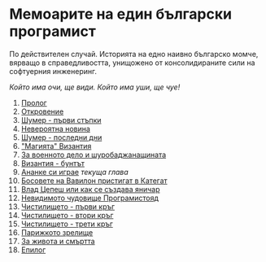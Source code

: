 # Мемоарите на един български програмист
По действителен случай. Историята на едно наивно българско момче, вярващо в справедливостта, унищожено от консолидираните сили на софтуерния инженеринг.  

*Който има очи, ще види. Който има уши, ще чуе!*

01. [Пролог](http://github.com/zahasoft/itmafiabg/blob/master/01.Prolog.md)
02. [Откровение](http://github.com/zahasoft/itmafiabg/blob/master/02.Revelation.md)
03. [Шумер - първи стъпки](http://github.com/zahasoft/itmafiabg/blob/master/03.Sumer.First.Steps.md)
04. [Невероятна новина](http://github.com/zahasoft/itmafiabg/blob/master/04.Incredible.News.md)
05. [Шумер - последни дни](http://github.com/zahasoft/itmafiabg/blob/master/05.Sumer.Last.Days.md)
06. ["Магията" Византия](http://github.com/zahasoft/itmafiabg/blob/master/06.The.Magick.Byzantion.md)
07. [За военното дело и шуробаджанащината](http://github.com/zahasoft/itmafiabg/blob/master/07.On.Military.Art.And.The.Nepotism.md)
08. [Византия - бунтът](http://github.com/zahasoft/itmafiabg/blob/master/08.Byzantion.The.Rebellion.md)
09. [Ананке си играе](http://github.com/zahasoft/itmafiabg/blob/master/09.Ananke.Is.Playing.md) *текуща глава*
10. [Босовете на Вавилон пристигат в Категат](http://github.com/zahasoft/itmafiabg/blob/master/10.Babylon.Bosses.Arrive.In.Kattegat.md)
11. [Влад Цепеш или как се създава яничар](http://github.com/zahasoft/itmafiabg/blob/master/11.Vlad.The.Impaler.Or.How.To.Create.Janissary.md)
12. [Невидимото чудовище Програмистояд](http://github.com/zahasoft/itmafiabg/blob/master/12.The.Invisible.Monster.Programmereater.md)
13. [Чистилището - първи кръг](http://github.com/zahasoft/itmafiabg/blob/master/13.The.Purgatory.First.Round.md)
14. [Чистилището - втори кръг](http://github.com/zahasoft/itmafiabg/blob/master/14.The.Purgatory.Second.Round.md)
15. [Чистилището - трети кръг](http://github.com/zahasoft/itmafiabg/blob/master/15.The.Purgatory.Third.Round.md)
16. [Парижкото зрелище](http://github.com/zahasoft/itmafiabg/blob/master/16.The.Paris.Spectacle.md)
17. [За живота и смъртта](http://github.com/zahasoft/itmafiabg/blob/master/17.About.Life.And.Death.md)
18. [Епилог](http://github.com/zahasoft/itmafiabg/blob/master/18.Epilogue.md)